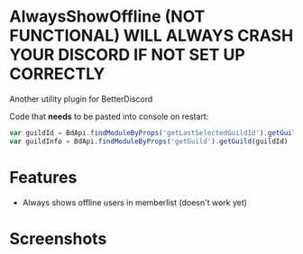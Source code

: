 
# AlwaysShowOffline (**NOT FUNCTIONAL**) WILL ALWAYS CRASH YOUR DISCORD IF NOT SET UP CORRECTLY

Another utility plugin for BetterDiscord

Code that **needs** to be pasted into console on restart:
```js
var guildId = BdApi.findModuleByProps('getLastSelectedGuildId').getGuildId()
var guildInfo = BdApi.findModuleByProps('getGuild').getGuild(guildId)
```

# Features

- Always shows offline users in memberlist (doesn't work yet)

# Screenshots
